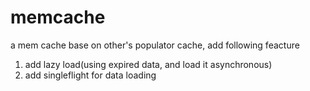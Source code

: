 # memcache
a mem cache base  on other's populator cache, add following feacture 
 1. add lazy load(using expired data, and load it asynchronous)
 2. add singleflight for data loading
